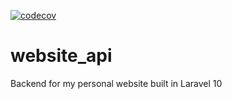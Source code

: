 [![codecov](https://codecov.io/gh/Stevooman/website_api/branch/main/graph/badge.svg?token=09KFLSPU6Q)](https://codecov.io/gh/Stevooman/website_api)
# website_api
Backend for my personal website built in Laravel 10
